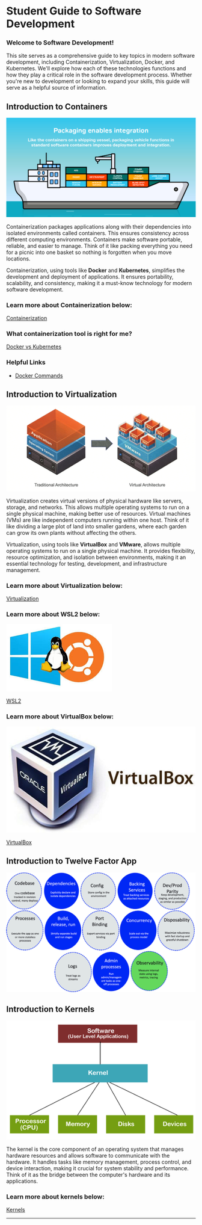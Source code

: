 # Student Guide to Software Development

### Welcome to Software Development!

This site serves as a comprehensive guide to key topics in modern software development, including Containerization, Virtualization, Docker, and Kubernetes. We'll explore how each of these technologies functions and how they play a critical role in the software development process. Whether you're new to development or looking to expand your skills, this guide will serve as a helpful source of information.


## Introduction to Containers


![Containers](./images/containers.jpg)

Containerization packages applications along with their dependencies into isolated environments called containers. This ensures consistency across different computing environments. Containers make software portable, reliable, and easier to manage. Think of it like packing everything you need for a picnic into one basket so nothing is forgotten when you move locations. 

Containerization, using tools like **Docker** and **Kubernetes**, simplifies the development and deployment of applications. It ensures portability, scalability, and consistency, making it a must-know technology for modern software development.

### Learn more about Containerization below:

[Containerization](https://github.com/cr432/is373guide/wiki/Containerization)

### What containerization tool is right for me?

[Docker vs Kubernetes](https://github.com/cr432/is373guide/wiki/Docker-vs-Kubernetes)

### Helpful Links
- [Docker Commands](https://github.com/cr432/is373guide/blob/development/dockercommands.md)

## Introduction to Virtualization

![Virtualization](./images/virtualization.png)

Virtualization creates virtual versions of physical hardware like servers, storage, and networks. This allows multiple operating systems to run on a single physical machine, making better use of resources. Virtual machines (VMs) are like independent computers running within one host. Think of it like dividing a large plot of land into smaller gardens, where each garden can grow its own plants without affecting the others.

Virtualization, using tools like **VirtualBox** and **VMware**, allows multiple operating systems to run on a single physical machine. It provides flexibility, resource optimization, and isolation between environments, making it an essential technology for testing, development, and infrastructure management.

### Learn more about Virtualization below:

[Virtualization](https://github.com/cr432/is373guide/blob/development/virtualization.md)

### Learn more about WSL2 below:

![WSL2](./images/wsl2.jpeg)

[WSL2](https://github.com/cr432/is373guide/wiki/WSL2)

### Learn more about VirtualBox below:

![VirtualBox](./images/VirtualBox.jpg)

[VirtualBox](https://github.com/cr432/is373guide/wiki/VirtualBox)

## Introduction to Twelve Factor App

![TwelveFactorApp](./images/TwelveFactorApp.jpg)

## Introduction to Kernels

![Kernels](./images/kernel.png)

The kernel is the core component of an operating system that manages hardware resources and allows software to communicate with the hardware. It handles tasks like memory management, process control, and device interaction, making it crucial for system stability and performance. Think of it as the bridge between the computer's hardware and its applications.

### Learn more about kernels below:

[Kernels](https://github.com/cr432/is373guide/blob/development/kernel.md)

---
